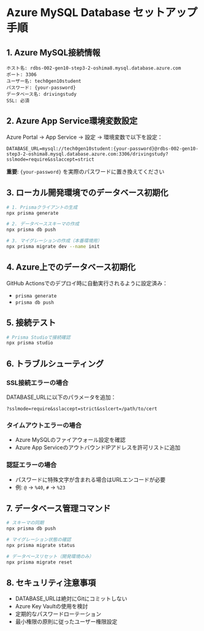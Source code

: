 # Azure MySQL Database セットアップ手順

## 1. Azure MySQL接続情報

```
ホスト名: rdbs-002-gen10-step3-2-oshima8.mysql.database.azure.com
ポート: 3306
ユーザー名: tech0gen10student
パスワード: {your-password}
データベース名: drivingstudy
SSL: 必須
```

## 2. Azure App Service環境変数設定

Azure Portal → App Service → 設定 → 環境変数で以下を設定：

```
DATABASE_URL=mysql://tech0gen10student:{your-password}@rdbs-002-gen10-step3-2-oshima8.mysql.database.azure.com:3306/drivingstudy?sslmode=require&sslaccept=strict
```

**重要**: `{your-password}` を実際のパスワードに置き換えてください

## 3. ローカル開発環境でのデータベース初期化

```bash
# 1. Prismaクライアントの生成
npx prisma generate

# 2. データベーススキーマの作成
npx prisma db push

# 3. マイグレーションの作成（本番環境用）
npx prisma migrate dev --name init
```

## 4. Azure上でのデータベース初期化

GitHub Actionsでのデプロイ時に自動実行されるように設定済み：
- `prisma generate` 
- `prisma db push`

## 5. 接続テスト

```bash
# Prisma Studioで接続確認
npx prisma studio
```

## 6. トラブルシューティング

### SSL接続エラーの場合
DATABASE_URLに以下のパラメータを追加：
```
?sslmode=require&sslaccept=strict&sslcert=/path/to/cert
```

### タイムアウトエラーの場合
- Azure MySQLのファイアウォール設定を確認
- Azure App ServiceのアウトバウンドIPアドレスを許可リストに追加

### 認証エラーの場合
- パスワードに特殊文字が含まれる場合はURLエンコードが必要
- 例: `@` → `%40`, `#` → `%23`

## 7. データベース管理コマンド

```bash
# スキーマの同期
npx prisma db push

# マイグレーション状態の確認
npx prisma migrate status

# データベースリセット（開発環境のみ）
npx prisma migrate reset
```

## 8. セキュリティ注意事項

- DATABASE_URLは絶対にGitにコミットしない
- Azure Key Vaultの使用を検討
- 定期的なパスワードローテーション
- 最小権限の原則に従ったユーザー権限設定